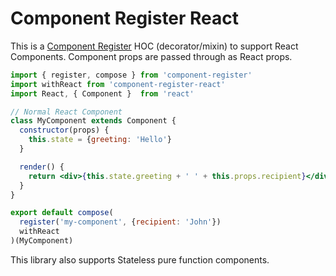 # Component Register React

This is a [Component Register](https://github.com/ryansolid/component-register) HOC (decorator/mixin) to support React Components. Component props are passed through as React props.

```jsx
import { register, compose } from 'component-register'
import withReact from 'component-register-react'
import React, { Component }  from 'react'

// Normal React Component
class MyComponent extends Component {
  constructor(props) {
    this.state = {greeting: 'Hello'}
  }

  render() {
    return <div>{this.state.greeting + ' ' + this.props.recipient}</div>
  }
}

export default compose(
  register('my-component', {recipient: 'John'})
  withReact
)(MyComponent)
```

This library also supports Stateless pure function components.